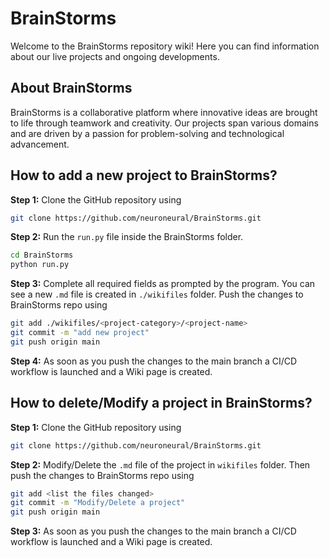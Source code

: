 # BrainStorms
Welcome to the BrainStorms repository wiki! Here you can find information about our live projects and ongoing developments.

## About BrainStorms
BrainStorms is a collaborative platform where innovative ideas are brought to life through teamwork and creativity. Our projects span various domains and are driven by a passion for problem-solving and technological advancement.

## How to add a new project to BrainStorms?
**Step 1:** Clone the GitHub repository using
```bash
git clone https://github.com/neuroneural/BrainStorms.git
```
**Step 2:** Run the `run.py` file inside the BrainStorms folder.
```bash
cd BrainStorms
python run.py
```
**Step 3:** Complete all required fields as prompted by the program. You can see a new `.md` file is created in `./wikifiles` folder. Push the changes to BrainStorms repo using
```bash
git add ./wikifiles/<project-category>/<project-name>
git commit -m "add new project"
git push origin main
```
**Step 4:** As soon as you push the changes to the main branch a CI/CD workflow is launched and a Wiki page is created. 

## How to delete/Modify a project in BrainStorms?
**Step 1:** Clone the GitHub repository using
```bash
git clone https://github.com/neuroneural/BrainStorms.git
```
**Step 2:** Modify/Delete the `.md` file of the project in `wikifiles` folder. Then push the changes to BrainStorms repo using
```bash
git add <list the files changed>
git commit -m "Modify/Delete a project"
git push origin main
```
**Step 3:** As soon as you push the changes to the main branch a CI/CD workflow is launched and a Wiki page is created. 
